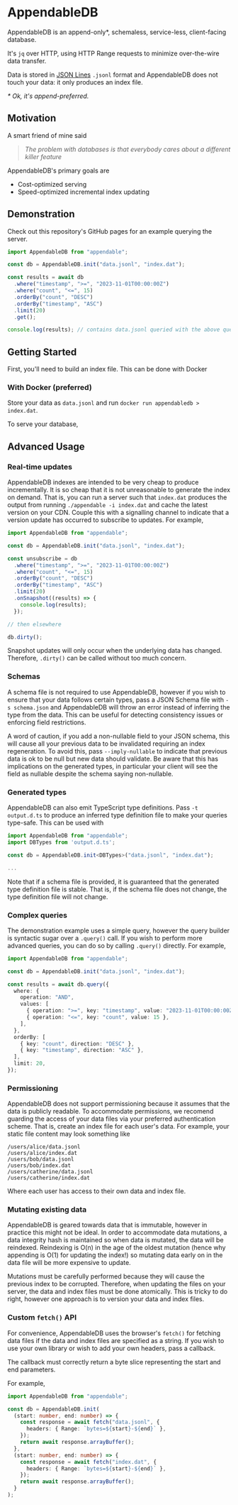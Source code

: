 # AppendableDB

AppendableDB is an append-only\*, schemaless, service-less, client-facing database.

It's `jq` over HTTP, using HTTP Range requests to minimize over-the-wire data transfer.

Data is stored in [JSON Lines](https://jsonlines.org/) `.jsonl` format and AppendableDB
does not touch your data: it only produces an index file.

_\* Ok, it's append-preferred._

## Motivation

A smart friend of mine said

> _The problem with databases is that everybody cares about a different killer feature_

AppendableDB's primary goals are

- Cost-optimized serving
- Speed-optimized incremental index updating

## Demonstration

Check out this repository's GitHub pages for an example querying the server.

```ts
import AppendableDB from "appendable";

const db = AppendableDB.init("data.jsonl", "index.dat");

const results = await db
  .where("timestamp", ">=", "2023-11-01T00:00:00Z")
  .where("count", "<=", 15)
  .orderBy("count", "DESC")
  .orderBy("timestamp", "ASC")
  .limit(20)
  .get();

console.log(results); // contains data.jsonl queried with the above query.
```

## Getting Started

First, you'll need to build an index file. This can be done with Docker

### With Docker (preferred)

Store your data as `data.jsonl` and run `docker run appendabledb > index.dat`.

To serve your database,

## Advanced Usage

### Real-time updates

AppendableDB indexes are intended to be very cheap to produce incrementally. It is so
cheap that it is not unreasonable to generate the index on demand. That is, you can
run a server such that `index.dat` produces the output from running
`./appendable -i index.dat` and cache the latest version on your CDN. Couple this with
a signalling channel to indicate that a version update has occurred to subscribe to
updates. For example,

```ts
import AppendableDB from "appendable";

const db = AppendableDB.init("data.jsonl", "index.dat");

const unsubscribe = db
  .where("timestamp", ">=", "2023-11-01T00:00:00Z")
  .where("count", "<=", 15)
  .orderBy("count", "DESC")
  .orderBy("timestamp", "ASC")
  .limit(20)
  .onSnapshot((results) => {
    console.log(results);
  });

// then elsewhere

db.dirty();
```

Snapshot updates will only occur when the underlying data has changed. Therefore, `.dirty()`
can be called without too much concern.

### Schemas

A schema file is not required to use AppendableDB, however if you wish to ensure that
your data follows certain types, pass a JSON Schema file with `-s schema.json` and
AppendableDB will throw an error instead of inferring the type from the data. This
can be useful for detecting consistency issues or enforcing field restrictions.

A word of caution, if you add a non-nullable field to your JSON schema, this will cause
all your previous data to be invalidated requiring an index regeneration. To avoid this,
pass `--imply-nullable` to indicate that previous data is ok to be null but new data
should validate. Be aware that this has implications on the generated types, in particular
your client will see the field as nullable despite the schema saying non-nullable.

### Generated types

AppendableDB can also emit TypeScript type definitions. Pass `-t output.d.ts` to produce
an inferred type definition file to make your queries type-safe. This can be used with

```ts
import AppendableDB from "appendable";
import DBTypes from 'output.d.ts';

const db = AppendableDB.init<DBTypes>("data.jsonl", "index.dat");

...
```

Note that if a schema file is provided, it is guaranteed that the generated type definition
file is stable. That is, if the schema file does not change, the type definition file will
not change.

### Complex queries

The demonstration example uses a simple query, however the query builder is syntactic sugar over
a `.query()` call. If you wish to perform more advanced queries, you can do so by calling `.query()`
directly. For example,

```ts
import AppendableDB from "appendable";

const db = AppendableDB.init("data.jsonl", "index.dat");

const results = await db.query({
  where: {
    operation: "AND",
    values: [
      { operation: ">=", key: "timestamp", value: "2023-11-01T00:00:00Z" },
      { operation: "<=", key: "count", value: 15 },
    ],
  },
  orderBy: [
    { key: "count", direction: "DESC" },
    { key: "timestamp", direction: "ASC" },
  ],
  limit: 20,
});
```

### Permissioning

AppendableDB does not support permissioning because it assumes that the data is publicly
readable. To accommodate permissions, we recomend guarding the access of your data files
via your preferred authentication scheme. That is, create an index file for each user's
data. For example, your static file content may look something like

```
/users/alice/data.jsonl
/users/alice/index.dat
/users/bob/data.jsonl
/users/bob/index.dat
/users/catherine/data.jsonl
/users/catherine/index.dat
```

Where each user has access to their own data and index file.

### Mutating existing data

AppendableDB is geared towards data that is immutable, however in practice this might not
be ideal. In order to accommodate data mutations, a data integrity hash is maintained so
when data is mutated, the data will be reindexed. Reindexing is O(n) in the age
of the oldest mutation (hence why appending is O(1) for updating the index!) so mutating
data early on in the data file will be more expensive to update.

Mutations must be carefully performed because they will cause the previous index
to be corrupted. Therefore, when updating the files on your server, the data and index
files must be done atomically. This is tricky to do right, however one approach is to
version your data and index files.

### Custom `fetch()` API

For convenience, AppendableDB uses the browser's `fetch()` for fetching data files if
the data and index files are specified as a string. If you wish to use your own library
or wish to add your own headers, pass a callback.

The callback must correctly return a byte slice representing the start and end parameters.

For example,

```ts
import AppendableDB from "appendable";

const db = AppendableDB.init(
  (start: number, end: number) => {
    const response = await fetch("data.jsonl", {
      headers: { Range: `bytes=${start}-${end}` },
    });
    return await response.arrayBuffer();
  },
  (start: number, end: number) => {
    const response = await fetch("index.dat", {
      headers: { Range: `bytes=${start}-${end}` },
    });
    return await response.arrayBuffer();
  }
);
```
